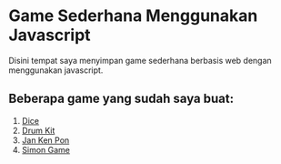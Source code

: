 # Game Sederhana Menggunakan Javascript

Disini tempat saya menyimpan game sederhana berbasis web dengan menggunakan javascript.


## Beberapa game yang sudah saya buat: 
1. [Dice](https://riskykrnawan.github.io/javascript-games/dice)
2. [Drum Kit](https://riskykrnawan.github.io/javascript-games/drum-kit)
3. [Jan Ken Pon](https://riskykrnawan.github.io/javascript-games/jan-ken-pon)
4. [Simon Game](https://riskykrnawan.github.io/javascript-games/simon-game)
